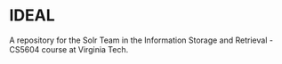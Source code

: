 # IDEAL
A repository for the Solr Team in the Information Storage and Retrieval - CS5604 course at Virginia Tech.
